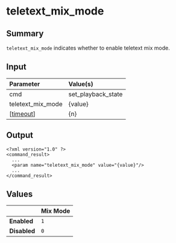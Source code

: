 # teletext\_mix\_mode #
## Summary ##

`teletext_mix_mode` indicates whether to enable teletext mix mode.

## Input ##

| **Parameter**       | **Value(s)**         |
|:--------------------|:---------------------|
| cmd                 | set\_playback\_state |
| teletext\_mix\_mode | {value}              |
| [[timeout](timeout.md)]       | {n}                  |

## Output ##

```
<?xml version="1.0" ?>
<command_result>
  ...
  <param name="teletext_mix_mode" value="{value}"/>
  ...
</command_result>
```

## Values ##

|            | **Mix Mode** |
|:-----------|:-------------|
| **Enabled**  | `1`          |
| **Disabled** | `0`          |